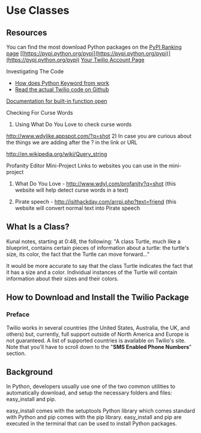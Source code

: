 # Use Classes
## Resources
You can find the most download Python packages on the [PyPI Ranking page](http://pypi-ranking.info/alltime)
[[https://pypi.python.org/pypi](https://pypi.python.org/pypi)](https://pypi.python.org/pypi)
[Your Twilio Account Page](https://www.twilio.com/user/account)

Investigating The Code

- [How does Python Keyword from work](http://www.tutorialspoint.com/python/python_modules.htm)
- [Read the actual Twilio code on Github](https://github.com/twilio/twilio-python)

[Documentation for built-in function open](https://docs.python.org/2/library/functions.html#open)

Checking For Curse Words
1) Using What Do You Love to check curse words

http://www.wdylike.appspot.com/?q=shot
2) In case you are curious about the things we are adding after the ? in the link or URL 

http://en.wikipedia.org/wiki/Query_string

Profanity Editor Mini-Project
Links to websites you can use in the mini-project
1) What Do You Love - http://www.wdyl.com/profanity?q=shot
(this website will help detect curse words in a text)

2) Pirate speech - http://isithackday.com/arrpi.php?text=friend
(this website will convert normal text into Pirate speech

## What Is a Class?
Kunal notes, starting at 0:48, the following: "A class Turtle, much like a blueprint, contains certain pieces of information about a turtle: the turtle's size, its color, the fact that the Turtle can move forward..."

It would be more accurate to say that the class Turtle indicates the fact that it has a size and a color. Individual instances of the Turtle will contain information about their sizes and their colors.

## How to Download and Install the Twilio Package

### Preface
Twilio works in several countries (the United States, Australia, the UK, and others) but, currently, full support outside of North America and Europe is not guaranteed. A list of supported countries is available on Twilio's site. Note that you'll have to scroll down to the "**SMS Enabled Phone Numbers**" section.

## Background
In Python, developers usually use one of the two common utilities to automatically download, and setup the necessary folders and files: easy_install and pip.

easy_install comes with the setuptools Python library which comes standard with Python and pip comes with the pip library. easy_install and pip are executed in the terminal that can be used to install Python packages.
